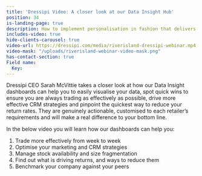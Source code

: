 ```yaml
---
title: 'Dressipi Video: A closer look at our Data Insight Hub'
position: 34
is-landing-page: true
description: How to implement personalisation in fashion that delivers real results.
includes-video: true
hide-clients-carousel: true
video-url: https://dressipi.com/media/riverisland-dressipi-webinar.mp4
video-mask: "/uploads/riverisland-webinar-video-mask.png"
has-contact-section: true
Field name:
  Key: 
---
```


Dressipi CEO Sarah McVittie takes a closer look at how our Data Insight dashboards can help you to easily visualise your data, spot quick wins to ensure you are always trading as effectively as possible, drive more effective CRM strategies and pinpoint the quickest way to reduce your return rates. They are genuinely actionable, customised to each retailer’s requirements and will make a real difference to your bottom line.

In the below video you will learn how our dashboards can help you:

1) Trade more effectively from week to week
2) Optimise your marketing and CRM strategies
3) Manage stock availability and size fragmentation
4) Find out what is driving returns, and ways to reduce them
5) Benchmark your company against your peers
